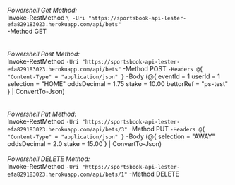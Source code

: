 *Powershell Get Method:*<br>
Invoke-RestMethod `\
  -Uri "https://sportsbook-api-lester-efa829183023.herokuapp.com/api/bets" `\
  -Method GET\
<br><br>
  *Powershell Post Method:*<br>
  Invoke-RestMethod `
  -Uri "https://sportsbook-api-lester-efa829183023.herokuapp.com/api/bets" `
  -Method POST `
  -Headers @{ "Content-Type" = "application/json" } `
  -Body (@{
      eventId = 1
      userId = 1
      selection = "HOME"
      oddsDecimal = 1.75
      stake = 10.00
      bettorRef = "ps-test"
  } | ConvertTo-Json)<br>
<br><br>
  *Powershell Put Method:*<br>
  Invoke-RestMethod `
  -Uri "https://sportsbook-api-lester-efa829183023.herokuapp.com/api/bets/3" `
  -Method PUT `
  -Headers @{ "Content-Type" = "application/json" } `
  -Body (@{
      selection = "AWAY"
      oddsDecimal = 2.0
      stake = 15.00
  } | ConvertTo-Json)<br>
<br>
  *Powershell DELETE Method:*<br>
  Invoke-RestMethod `
  -Uri "https://sportsbook-api-lester-efa829183023.herokuapp.com/api/bets/1" `
  -Method DELETE
